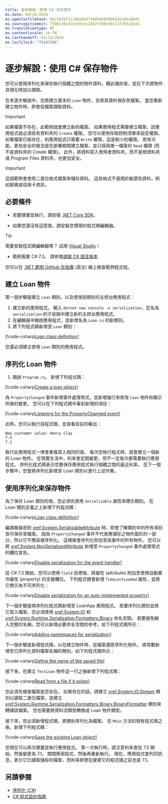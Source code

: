 ```yaml
---
title: 逐步解說：使用 C# 保存物件
ms.date: 04/26/2018
ms.openlocfilehash: 85c5d1b711180eda5734d5860d996242c6bc89d1
ms.sourcegitcommit: 7588136e355e10cbc2582f389c90c127363c02a5
ms.translationtype: MT
ms.contentlocale: zh-TW
ms.lasthandoff: 03/14/2020
ms.locfileid: "79167566"
---
```

# <a name="walkthrough-persisting-an-object-using-c"></a>逐步解說：使用 C\# 保存物件

您可以使用序列化來保存執行個體之間的物件資料，藉此儲存值，並在下次將物件具現化時加以擷取。

在本逐步解說中，您將建立基本的 `Loan` 物件，並將其資料保存至檔案。 當您重新建立物件時，即會從檔案擷取資料。

> [!IMPORTANT]
> 如果檔案不存在，此範例就會建立新的檔案。 如果應用程式需要建立檔案，該應用程式就必須具有資料夾的 `Create` 權限。 您可以使用存取控制清單來設定權限。 如果檔案已經存在，則應用程式只需要 `Write` 權限，這是較小的權限。 若有可能，更為安全的做法是在部署期間建立檔案，並只授與單一檔案的 `Read` 權限 (而不是資料夾的 Create 權限)。 此外，將資料寫入使用者資料夾，而不是根資料夾或 Program Files 資料夾，也更加安全。

> [!IMPORTANT]
> 這個範例會使用二進位格式檔案來儲存資料。 這些格式不適用於敏感性資料，例如密碼或信用卡資訊。

## <a name="prerequisites"></a>必要條件

- 若要建置並執行，請安裝 [.NET Core SDK](https://dotnet.microsoft.com/download)。

- 如果您還沒有這麼做，請安裝您慣用的程式碼編輯器。

> [!TIP]
> 需要安裝程式碼編輯器嗎？ 試用 [Visual Studio](https://visualstudio.com/downloads)！

- 範例需要 C# 7.3。 請參閱[選取 C# 語言版本](../../../language-reference/configure-language-version.md)

您可以在 [.NET 範例 GitHub 存放庫](https://github.com/dotnet/samples/tree/master/csharp/serialization) (英文) 線上檢查範例程式程。

## <a name="creating-the-loan-object"></a>建立 Loan 物件

第一個步驟是建立 `Loan` 類別，以及使用該類別的主控台應用程式：

1. 建立新的應用程式。 輸入 `dotnet new console -o serialization`，在名為 `serialization` 的子目錄中建立新的主控台應用程式。
1. 在編輯器中開啟應用程式，並新增名為 `Loan.cs` 的新類別。
1. 將下列程式碼新增至 `Loan` 類別：

[!code-csharp[Loan class definition](../../../../../samples/snippets/csharp/serialization/Loan.cs#1)]

您還必須建立使用 `Loan` 類別的應用程式。

## <a name="serialize-the-loan-object"></a>序列化 Loan 物件

1. 開啟 `Program.cs`。 新增下列程式碼：

[!code-csharp[Create a loan object](../../../../../samples/snippets/csharp/serialization/Program.cs#1)]

為 `PropertyChanged` 事件新增事件處理常式，並新增幾行來修改 `Loan` 物件和顯示所做的變更。 您可以在下列程式碼中看到新增的項目：

[!code-csharp[Listening for the PropertyChanged event](../../../../../samples/snippets/csharp/serialization/Program.cs#2)]

此時，您可以執行該程式碼，並查看目前的輸出：

```console
New customer value: Henry Clay
7.5
7.1
```

執行此應用程式一律會重複寫入相同的值。 每次您執行程式時，就會建立一個新的 Loan 物件。 在現實生活中，利率會定期變更，但不一定每次都需要執行應用程式。 序列化程式碼表示您要保存應用程式執行個體之間的最近利率。 在下一個步驟中，您會將序列化新增至 Loan 類別以進行上述作業。

## <a name="using-serialization-to-persist-the-object"></a>使用序列化來保存物件

為了保存 Loan 類別的值，您必須先使用 `Serializable` 屬性來標示類別。 在 Loan 類別定義之上新增下列程式碼：

[!code-csharp[Loan class definition](../../../../../samples/snippets/csharp/serialization/Loan.cs#2)]

編譯器接收到 <xref:System.SerializableAttribute> 時，即會了解類別中的所有項目皆可保存至檔案。 因為 `PropertyChanged` 事件不代表應儲存之物件圖形的一部分，所以它不應該被序列化。 這樣做會序列化附加至該事件的所有物件。 您可以將 <xref:System.NonSerializedAttribute> 新增至 `PropertyChanged` 事件處理常式的欄位宣告。

[!code-csharp[Disable serialization for the event handler](../../../../../samples/snippets/csharp/serialization/Loan.cs#3)]

從 C# 7.3 開始，您可以使用 `field` 目標值，將屬性 (attribute) 附加至使用自動實作屬性 (property) 的支援欄位。 下列程式碼會新增 `TimeLastLoaded` 屬性，並將它標示為不可序列化：

[!code-csharp[Disable serialization for an auto-implemented property](../../../../../samples/snippets/csharp/serialization/Loan.cs#4)]

下一個步驟是將序列化程式碼新增至 LoanApp 應用程式。 若要序列化類別並將它寫入檔案，您必須使用 <xref:System.IO> 和 <xref:System.Runtime.Serialization.Formatters.Binary> 命名空間。 若要避免輸入完整的名稱，您可以新增必要命名空間的參考，如下列程式碼所示：

[!code-csharp[Adding namespaces for serialization](../../../../../samples/snippets/csharp/serialization/Program.cs#3)]

下一個步驟是新增程式碼，以在建立物件時，從檔案還原序列化物件。 將常數新增至已序列化資料檔案名稱的類別，如下列程式碼所示：

[!code-csharp[Define the name of the saved file](../../../../../samples/snippets/csharp/serialization/Program.cs#4)]

接下來，在建立 `TestLoan` 物件這一行之後新增下列程式碼：

[!code-csharp[Read from a file if it exists](../../../../../samples/snippets/csharp/serialization/Program.cs#5)]

您必須先檢查檔案是否存在。 如果存在的話，請建立 <xref:System.IO.Stream> 類別以讀取二進位檔案，並建立 <xref:System.Runtime.Serialization.Formatters.Binary.BinaryFormatter> 類別來轉譯該檔案。 您也需要將資料流類型轉換成 Loan 物件類型。

接下來，您必須新增程式碼，將類別序列化為檔案。 在 `Main` 方法的現有程式碼之後，新增下列程式碼：

[!code-csharp[Save the existing Loan object](../../../../../samples/snippets/csharp/serialization/Program.cs#6)]

您現在可以再次建置並執行應用程式。 第一次執行時，請注意利率會從 7.5 開始，然後變更為 7.1。 關閉應用程式，然後再重新執行。 現在，應用程式會列印訊息，表示它已讀取儲存的檔案，而利率即使在變更它的程式碼之前也是 7.1。

## <a name="see-also"></a>另請參閱

- [序列化 (C#)](index.md)
- [C# 程式設計指南](../..//index.md)
